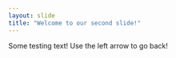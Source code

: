 ```yaml
---
layout: slide
title: "Welcome to our second slide!"
---
```

Some testing text!
Use the left arrow to go back!
